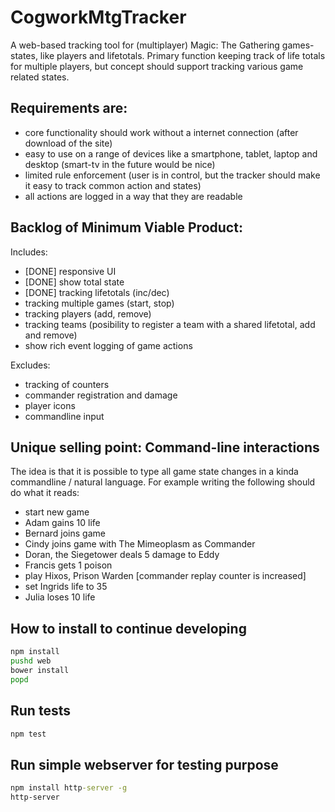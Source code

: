 # CogworkMtgTracker
A web-based tracking tool for (multiplayer) Magic: The Gathering games-states, like players and lifetotals. Primary function keeping track of life totals for multiple players, but concept should support tracking various game related states. 

## Requirements are:
- core functionality should work without a internet connection (after download of the site)
- easy to use on a range of devices like a smartphone, tablet, laptop and desktop (smart-tv in the future would be nice)
- limited rule enforcement (user is in control, but the tracker should make it easy to track common action and states)
- all actions are logged in a way that they are readable

## Backlog of Minimum Viable Product:
Includes:
- [DONE] responsive UI
- [DONE] show total state
- [DONE] tracking lifetotals (inc/dec)
- tracking multiple games (start, stop)
- tracking players (add, remove)
- tracking teams (posibility to register a team with a shared lifetotal, add and remove)
- show rich event logging of game actions

Excludes:
- tracking of counters
- commander registration and damage
- player icons
- commandline input

## Unique selling point: Command-line interactions
The idea is that it is possible to type all game state changes in a kinda commandline / natural language. For example writing the following should do what it reads:
+ start new game
+ Adam gains 10 life
+ Bernard joins game
+ Cindy joins game with The Mimeoplasm as Commander
+ Doran, the Siegetower deals 5 damage to Eddy
+ Francis gets 1 poison
+ play Hixos, Prison Warden [commander replay counter is increased]
+ set Ingrids life to 35
+ Julia loses 10 life

## How to install to continue developing
```cmd
npm install
pushd web
bower install
popd

```
## Run tests
```cmd
npm test
```

## Run simple webserver for testing purpose
```cmd
npm install http-server -g
http-server
```